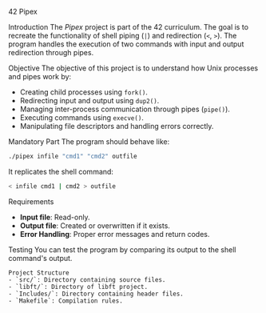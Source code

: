 42 Pipex

Introduction
The *Pipex* project is part of the 42 curriculum. The goal is to recreate the functionality of shell piping (`|`) and redirection (`<`, `>`).
The program handles the execution of two commands with input and output redirection through pipes.

Objective
The objective of this project is to understand how Unix processes and pipes work by:
- Creating child processes using `fork()`.
- Redirecting input and output using `dup2()`.
- Managing inter-process communication through pipes (`pipe()`).
- Executing commands using `execve()`.
- Manipulating file descriptors and handling errors correctly.

Mandatory Part
The program should behave like:
```bash
./pipex infile "cmd1" "cmd2" outfile
```
It replicates the shell command:
```bash
< infile cmd1 | cmd2 > outfile
```

Requirements
- **Input file**: Read-only.
- **Output file**: Created or overwritten if it exists.
- **Error Handling**: Proper error messages and return codes.

Testing
You can test the program by comparing its output to the shell command's output.
```
Project Structure
- `src/`: Directory containing source files.
- `libft/`: Directory of libft project.
- `Includes/`: Directory containing header files.
- `Makefile`: Compilation rules.
